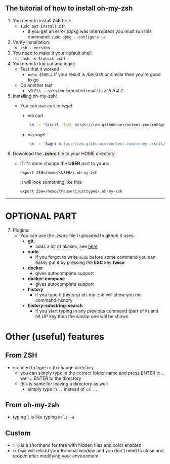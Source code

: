 The tutorial of how to install oh-my-zsh
---

1. You need to install **Zsh** first:
    - `sudo apt install zsh`
        - if you get an error (dpkg was interrupted) you must run this command: `sudo dpkg --configure -a`
2. Verify installation:
    - `zsh --version`
3. You need to make it your default shell:
    - ```chsh -s $(which zsh)```
4. You need to log out and login:
    - Test that it worked
        - `echo $SHELL`
        If your result is _/bin/zsh_ or similar then you're good to go
    - Do another test
        - `$SHELL --version`
        Expected result is _zsh 5.4.2_
5. Installing oh-my-zsh:
    - You can use _curl_ or _wget_
        - via curl
        ```bash
            sh -c "$(curl -fsSL https://raw.githubusercontent.com/robbyrussell/oh-my-zsh/master/tools/install.sh)"
        ```

        - via wget
        ```bash
            sh -c "$wget https://raw.githubusercontent.com/robbyrussell/oh-my-zsh/master/tools/install.sh -O -)
        ```
6. Download the **.zshrc** file to your HOME directory
    - If it's done change the **USER** part to yours:

        ```export ZSH=/home/<USER>/.oh-my-zsh```

        It will look something like this:

        ```export ZSH=/home/theuserijusttyped/.oh-my-zsh```

-----

# OPTIONAL PART
7. Plugins:
    - You can use the _.zshrc_ file I uploaded to github
    it uses:
        - **git**
            - adds a lot of aliases, see [here](https://github.com/robbyrussell/oh-my-zsh/wiki/Plugin:git)
        - **sudo**
            - if you forgot to write `sudo` before some command you can easily put it by pressing the **ESC** key **twice**
        - **docker**
            - gives autocomplete support
        - **docker-compose**
            - gives autocomplete support
        - **history**
            - if you type h (history) oh-my-zsh will show you the command-history
        - **history-substring-search**
            - if you start typing in any previous command (part of it) and hit UP key then the similar one will be shown

# Other (useful) features
## From ZSH
- no need to type `cd` to change directory
    - you can simply type in the correct folder name and press ENTER to... well... ENTER to the directory
    - this is same for leaving a directory as well
        - simply type in `..` instead of `cd ..`
## From oh-my-zsh
- typing `l` is like typing in  `ls -a`
## Custom
- `tre` is a shorthand for tree with hidden files and color enabled
- `reload` will reload your terminal window and you don't need to close and reopen after modifying your environment


